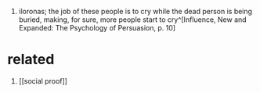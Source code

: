 1. iloronas; the job of these people is to cry while the dead person is being buried, making, for sure, more people start to cry^[Influence, New and Expanded: The Psychology of Persuasion, p. 10]

# related
1. [[social proof]]